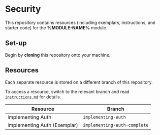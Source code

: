 # Security

This repository contains resources (including exemplars, instructions, and starter code) for the **%MODULE-NAME%** module.

## Set-up

Begin by **cloning** this repository onto your machine.

## Resources

Each separate resource is stored on a different branch of this repository.

To access a resource, switch to the relevant branch and read [`instructions.md`](./instructions.md) for details.

| Resource | Branch |
| --- | --- |
| Implementing Auth | `implementing-auth` |
| Implementing Auth (Exemplar) | `implementing-auth-complete` |
